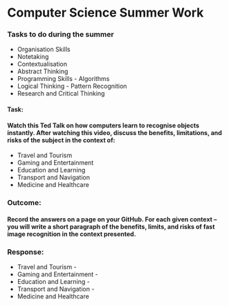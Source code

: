 # Computer Science Summer Work
### **Tasks to do during the summer**
  * Organisation Skills
  * Notetaking 
  * Contextualisation
  * Abstract Thinking
  * Programming Skills - Algorithms
  * Logical Thinking - Pattern Recognition
  * Research and Critical Thinking

#### Task:
#### Watch this Ted Talk on how computers learn to recognise objects instantly. After watching this video, discuss the benefits, limitations, and risks of the subject in the context of:
 * Travel and Tourism
 * Gaming and Entertainment
 * Education and Learning
 * Transport and Navigation
 * Medicine and Healthcare

### Outcome:
#### Record the answers on a page on your GitHub. For each given context – you will write a short paragraph of the benefits, limits, and risks of fast image recognition in the context presented.

### Response:
* Travel and Tourism - 
* Gaming and Entertainment - 
* Education and Learning - 
* Transport and Navigation - 
* Medicine and Healthcare
